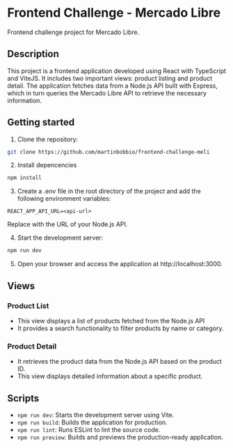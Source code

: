 # Frontend Challenge - Mercado Libre

Frontend challenge project for Mercado Libre.

## Description

This project is a frontend application developed using React with TypeScript and ViteJS. It includes two important views: product listing and product detail. The application fetches data from a Node.js API built with Express, which in turn queries the Mercado Libre API to retrieve the necessary information.

## Getting started

1. Clone the repository:

```bash
git clone https://github.com/martinbobbio/frontend-challenge-meli
```

2. Install depencencies

```bash
npm install
```

3. Create a .env file in the root directory of the project and add the following environment variables:

```plaintext
REACT_APP_API_URL=<api-url>
```

Replace <api-url> with the URL of your Node.js API.

4. Start the development server:

```bash
npm run dev
```

5. Open your browser and access the application at http://localhost:3000.

## Views

### Product List

- This view displays a list of products fetched from the Node.js API
- It provides a search functionality to filter products by name or category.

### Product Detail

- It retrieves the product data from the Node.js API based on the product ID.
- This view displays detailed information about a specific product.

## Scripts

- `npm run dev`: Starts the development server using Vite.
- `npm run build`: Builds the application for production.
- `npm run lint`: Runs ESLint to lint the source code.
- `npm run preview`: Builds and previews the production-ready application.
